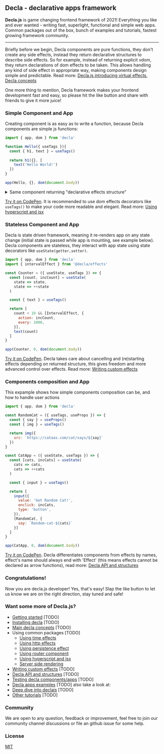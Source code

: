 ## Decla - declarative apps framework

**Decla.js** is game changing frontend framework of 2021!
Everything you like and ever wanted - writing fast, superlight, functional and simple web apps. Common packages out of the box, bunch of examples and tutorials, fastest growing framework community.

***

Briefly before we begin, Decla components are pure functions, they don't create any side effects, instead they return declarative structures to describe side effects. So for example, instead of returning explicit vdom, they return declarations of dom effects to be taken. This allows handling any kind of side effect in appropriate way, making components design simple and predictable. 
Read more: [Decla.js introducing virtual effects](), [Decla concepts](docs/concepts.md)

One more thing to mention, Decla framework makes your frontend development fast and easy, 
so please hit the like button and share with friends to give it more juice!

### Simple Component and App

Creating component is as easy as to write a function, because Decla components are simple js functions:
```js
import { app, dom } from 'decla'

function Hello({ useTags }){
  const { h1, text } = useTags()
  
  return h1({}, [
    text('Hello World!')
  ])
}

app(Hello, {}, dom(document.body))
```
<details><summary>Same component returning "declarative effects structure"</summary><p>

```js
function Hello({ domEffect }){
  return [domEffect, { tagName: 'h1', attrs: {} },[
    [domEffect, { tagName: 'text', attrs: 'Hello world!' }]
  ]]
}
```
</p>
</details>

[Try it on CodePen](https://codepen.io/sergey-shpak/pen/QWGvPwx). It is recommended to use dom effects decorators like `useTags()` to make your code more readable and elegant. Read more: [Using hyperscript and jsx](docs/hyperscript-jsx.md)

### Stateless Component and App

Decla is state driven framework, meaning it re-renders app on any state change (initial state is passed while app is mounting, see example below). Decla components are stateless, they interact with app state using state decorators like `useState(getter,setter)`.

```js
import { app, dom } from 'decla'
import { intervalEffect } from '@decla/effects'

const Counter = ({ useState, useTags }) => {
  const [count, incCount] = useState(
    state => state,
    state => ++state
  )

  const { text } = useTags()

  return [
    count < 10 && [IntervalEffect, { 
      action: incCount,
      every: 1000, 
    }],
    text(count)
  ]
}

app(Counter, 0, dom(document.body))
```
[Try it on CodePen](https://codepen.io/sergey-shpak/pen/wvodZVN). Decla takes care about cancelling and (re)starting effects depending on returned structure, this gives freedom and more advanced control over effects. Read more: [Writing custom effects](docs/custom-effects.md)


### Components composition and App

This expample shows how simple components composition can be, and how to handle user actions

```js
import { app, dom } from 'decla'

const RandomCat = ({ useTags, useProps }) => {
  const { say } = useProps()
  const { img } = useTags()

  return img({ 
    src: `https://cataas.com/cat/says/${say}` 
  })
}

const CatApp = ({ useState, useTags }) => {
  const [cats, incCats] = useState(
    cats => cats,
    cats => ++cats
  )

  const { input } = useTags()

  return [ 
    input({
      value: 'Get Random Cat!',
      onclick: incCats,
      type: 'button',
    }),
    [RandomCat, { 
      say: `Random-cat-${cats}`
    }]
  ]
}

app(CatApp, 0, dom(document.body))
```
[Try it on CodePen](https://codepen.io/sergey-shpak/pen/BaQREjJ). Decla differentiates components from effects by names, effect's name should always end with 'Effect' (this means effects cannot be declared as arrow functions), read more: [Decla API and structures](docs/effects/decla-api-and-structures.md)


### Congratulations! 
Now you are decla.js developer! Yes, that's easy! Slap the like button to let us know we are on the right direction, stay tuned and safe!


### Want some more of Decla.js?
- [Getting started](docs/getting-started.md) [TODO]
- [Installing decla](docs/installing.md) [TODO]
- [Main decla concepts](docs/concepts.md) [TODO]
- Using common packages [TODO]
  - [Using time effects](docs/effects/time.md)
  - [Using http effects](docs/effects/http.md)
  - [Using persistence effect](docs/effects/persistence.md)
  - [Using router component](docs/packages/router.md)
  - [Using hyperscript and jsx](docs/hyperscript-jsx.md)
  - [Server side rendering](docs/effects/ssr.md)
- [Writing custom effects](docs/custom-effects.md) [TODO]
- [Decla API and structures](docs/effects/decla-api-and-structures.md) [TODO]
- [Testing decla components/apps](docs/effects/testing-decla-componentsapps.md) [TODO]
- [Decla apps examples](docs/effects/real-world-examples.md) [TODO]
also take a look at:
- [Deep dive into declajs](docs/deep-dive-into-decla.md) [TODO]
- [Other tutorials](docs/effects/tutorials.md) [TODO]


### Community
We are open to any question, feedback or improvement, feel free to join our community channel discussions or file an github issue for some help.


### License 
[MIT](LICENSE.md)